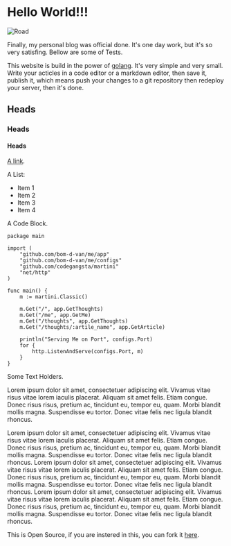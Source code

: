 # Hello World!!!

![Road](/hello_world/road.jpg)

Finally, my personal blog was official done. It's one day work, but it's so very satisfing. Bellow are some of Tests.

This website is build in the power of [golang](http://golang.org). It's very simple and very small. Write your acticles in a code editor or a markdown editor, then save it, publish it, which means push your changes to a git repository then redeploy your server, then it's done.

## Heads
### Heads
#### Heads

[A link](/about).

A List:

* Item 1
* Item 2
* Item 3
* Item 4

A Code Block.

```
package main

import (
	"github.com/bom-d-van/me/app"
	"github.com/bom-d-van/me/configs"
	"github.com/codegangsta/martini"
	"net/http"
)

func main() {
	m := martini.Classic()

	m.Get("/", app.GetThoughts)
	m.Get("/me", app.GetMe)
	m.Get("/thoughts", app.GetThoughts)
	m.Get("/thoughts/:artile_name", app.GetArticle)

	println("Serving Me on Port", configs.Port)
	for {
		http.ListenAndServe(configs.Port, m)
	}
}
```

Some Text Holders.

Lorem ipsum dolor sit amet, consectetuer adipiscing elit. Vivamus vitae risus vitae lorem iaculis placerat. Aliquam sit amet felis. Etiam congue. Donec risus risus, pretium ac, tincidunt eu, tempor eu, quam. Morbi blandit mollis magna. Suspendisse eu tortor. Donec vitae felis nec ligula blandit rhoncus.

Lorem ipsum dolor sit amet, consectetuer adipiscing elit. Vivamus vitae risus vitae lorem iaculis placerat. Aliquam sit amet felis. Etiam congue. Donec risus risus, pretium ac, tincidunt eu, tempor eu, quam. Morbi blandit mollis magna. Suspendisse eu tortor. Donec vitae felis nec ligula blandit rhoncus. Lorem ipsum dolor sit amet, consectetuer adipiscing elit. Vivamus vitae risus vitae lorem iaculis placerat. Aliquam sit amet felis. Etiam congue. Donec risus risus, pretium ac, tincidunt eu, tempor eu, quam. Morbi blandit mollis magna. Suspendisse eu tortor. Donec vitae felis nec ligula blandit rhoncus. Lorem ipsum dolor sit amet, consectetuer adipiscing elit. Vivamus vitae risus vitae lorem iaculis placerat. Aliquam sit amet felis. Etiam congue. Donec risus risus, pretium ac, tincidunt eu, tempor eu, quam. Morbi blandit mollis magna. Suspendisse eu tortor. Donec vitae felis nec ligula blandit rhoncus.

This is Open Source, if you are instered in this, you can fork it [here](https://github.com/bom-d-van/me).